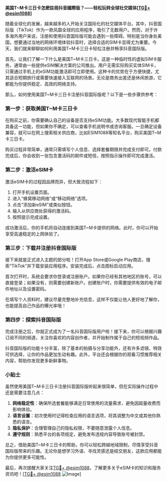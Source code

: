 **美国T~M卡三日卡怎麽註冊抖音國際版？——轻松玩转全球社交媒体[[TG💪+ @esim1088](https://t.me/s/esim1088)]**

随着全球化的发展，越来越多的人开始关注国际化的社交媒体平台。其中，抖音国际版（TikTok）作为一款风靡全球的应用程序，吸引了无数用户。然而，对于许多海外用户来说，注册和使用抖音国际版可能会遇到一些障碍。特别是当你身处美国，想要通过当地的网络环境体验抖音时，选择合适的SIM卡显得尤为重要。今天，我们就来聊聊如何利用美国T~M卡三日卡轻松注册并畅享抖音国际版。

首先，让我们了解一下什么是美国T~M卡三日卡。这是一种临时性的虚拟SIM卡服务，通常由一些提供eSIM解决方案的公司推出。用户无需实际购买实体SIM卡，只需通过手机上的eSIM功能激活即可立即使用。这种卡的优势在于方便快捷，尤其适合短期旅行或需要快速接入互联网的场景。无论是商务出差还是休闲旅游，它都能为你提供稳定、高效的网络支持。

那么，如何使用美国T~M卡三日卡注册抖音国际版呢？以下是一些步骤供参考：

### 第一步：获取美国T~M卡三日卡

在购买之前，你需要确认自己的设备是否支持eSIM功能。大多数现代智能手机都具备这一功能，但如果你不确定，可以查看手机说明书或咨询客服。一旦确定设备兼容，就可以在网上搜索相关供应商，比如ESIM1088等知名平台，购买美国T~M卡三日卡。

购买过程非常简单，通常只需填写个人信息、选择套餐期限并完成支付即可。付款完成后，你会收到一张包含激活码的邮件或短信，按照指示操作即可完成激活。

### 第二步：激活eSIM卡

激活eSIM卡的过程因品牌而异，但大致流程如下：

1. 打开手机设置页面。
2. 进入“蜂窝移动网络”或“移动网络”选项。
3. 点击“添加新eSIM”或类似按钮。
4. 输入从供应商处获得的激活码。
5. 按照提示完成设置。

成功激活后，你的手机将自动连接到美国T~M卡提供的网络。此时，你可以开始享受高速稳定的上网体验了。

### 第三步：下载并注册抖音国际版

接下来就是正式进入主题的部分啦！打开App Store或Google Play商店，搜索“TikTok”并下载安装应用程序。安装完成后，点击图标启动应用。

首次打开时，系统会要求你登录或注册账户。如果你已经有其他地区的账号，可以直接登录；如果没有，则需要创建新账户。创建账户时，你需要提供有效的电子邮件地址以及设置密码。

在填写个人资料时，建议尽量完整地补充信息，这样不仅能让他人更好地了解你，也能提高自己作品的曝光率哦！

### 第四步：探索抖音国际版

完成注册之后，你就正式成为了一名抖音国际版用户啦！接下来，你可以根据兴趣订阅不同的频道，关注你喜欢的内容创作者，并开始制作属于自己的短视频作品。

抖音国际版的功能十分丰富，除了基本的拍摄与分享功能外，还有许多滤镜、特效可供选择，让你的作品更加生动有趣。此外，平台还会根据你的观看习惯推荐相关内容，帮助你发现更多新鲜事物。

### 小贴士

虽然使用美国T~M卡三日卡注册抖音国际版听起来很简单，但在实际操作过程中还是需要注意几点：

1. **网络稳定性**：确保所选套餐能够满足日常使用的流量需求，避免因超量收费而影响体验。
2. **语言设置**：初次使用时记得检查应用的语言选项，将其调整为中文或其他你熟悉的语言。
3. **隐私保护**：合理管理自己的隐私权限，不要随意泄露个人信息。
4. **遵守规则**：熟悉平台的各项规定，避免发布违规内容导致账号被封禁。

总之，借助美国T~M卡三日卡的帮助，你可以轻松跨越地域限制，尽情享受抖音国际版带来的乐趣。无论你是想学习外语、寻找灵感还是结交朋友，这款应用都能为你提供更多可能性。

最后，再次提醒大家关注[TG💪+ @esim1088](https://t.me/s/esim1088)，了解更多关于eSIM卡的知识和服务资讯吧！[[TG💪+ @esim1088](https://t.me/s/esim1088) ![Image](https://i.postimg.cc/4NQfJmqS/Snipaste-2025-05-13-00-14-12.png)]